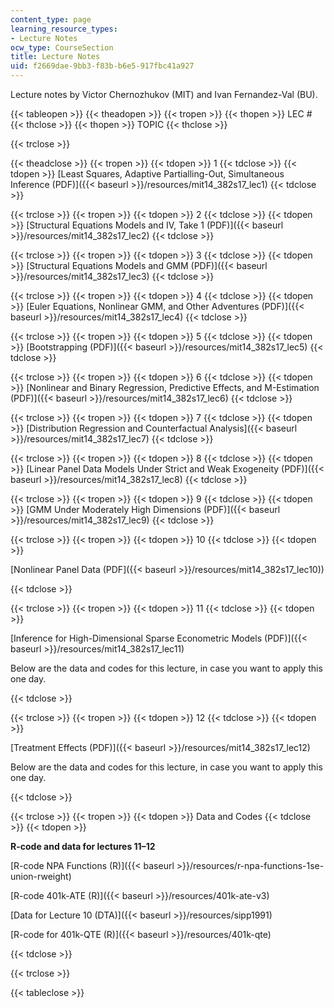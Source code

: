 ```yaml
---
content_type: page
learning_resource_types:
- Lecture Notes
ocw_type: CourseSection
title: Lecture Notes
uid: f2669dae-9bb3-f83b-b6e5-917fbc41a927
---
```


Lecture notes by Victor Chernozhukov (MIT) and Ivan Fernandez-Val (BU).

{{< tableopen >}}
{{< theadopen >}}
{{< tropen >}}
{{< thopen >}}
LEC #
{{< thclose >}}
{{< thopen >}}
TOPIC
{{< thclose >}}

{{< trclose >}}

{{< theadclose >}}
{{< tropen >}}
{{< tdopen >}}
1
{{< tdclose >}}
{{< tdopen >}}
[Least Squares, Adaptive Partialling-Out, Simultaneous Inference (PDF)]({{< baseurl >}}/resources/mit14_382s17_lec1)
{{< tdclose >}}

{{< trclose >}}
{{< tropen >}}
{{< tdopen >}}
2
{{< tdclose >}}
{{< tdopen >}}
[Structural Equations Models and IV, Take 1 (PDF)]({{< baseurl >}}/resources/mit14_382s17_lec2)
{{< tdclose >}}

{{< trclose >}}
{{< tropen >}}
{{< tdopen >}}
3
{{< tdclose >}}
{{< tdopen >}}
[Structural Equations Models and GMM (PDF)]({{< baseurl >}}/resources/mit14_382s17_lec3)
{{< tdclose >}}

{{< trclose >}}
{{< tropen >}}
{{< tdopen >}}
4
{{< tdclose >}}
{{< tdopen >}}
[Euler Equations, Nonlinear GMM, and Other Adventures (PDF)]({{< baseurl >}}/resources/mit14_382s17_lec4)
{{< tdclose >}}

{{< trclose >}}
{{< tropen >}}
{{< tdopen >}}
5
{{< tdclose >}}
{{< tdopen >}}
[Bootstrapping (PDF)]({{< baseurl >}}/resources/mit14_382s17_lec5)
{{< tdclose >}}

{{< trclose >}}
{{< tropen >}}
{{< tdopen >}}
6
{{< tdclose >}}
{{< tdopen >}}
[Nonlinear and Binary Regression, Predictive Effects, and M-Estimation (PDF)]({{< baseurl >}}/resources/mit14_382s17_lec6)
{{< tdclose >}}

{{< trclose >}}
{{< tropen >}}
{{< tdopen >}}
7
{{< tdclose >}}
{{< tdopen >}}
[Distribution Regression and Counterfactual Analysis]({{< baseurl >}}/resources/mit14_382s17_lec7)
{{< tdclose >}}

{{< trclose >}}
{{< tropen >}}
{{< tdopen >}}
8
{{< tdclose >}}
{{< tdopen >}}
[Linear Panel Data Models Under Strict and Weak Exogeneity (PDF)]({{< baseurl >}}/resources/mit14_382s17_lec8)
{{< tdclose >}}

{{< trclose >}}
{{< tropen >}}
{{< tdopen >}}
9
{{< tdclose >}}
{{< tdopen >}}
[GMM Under Moderately High Dimensions (PDF)]({{< baseurl >}}/resources/mit14_382s17_lec9)
{{< tdclose >}}

{{< trclose >}}
{{< tropen >}}
{{< tdopen >}}
10
{{< tdclose >}}
{{< tdopen >}}


[Nonlinear Panel Data (PDF]({{< baseurl >}}/resources/mit14_382s17_lec10))


{{< tdclose >}}

{{< trclose >}}
{{< tropen >}}
{{< tdopen >}}
11
{{< tdclose >}}
{{< tdopen >}}


[Inference for High-Dimensional Sparse Econometric Models (PDF)]({{< baseurl >}}/resources/mit14_382s17_lec11)

Below are the data and codes for this lecture, in case you want to apply this one day.


{{< tdclose >}}

{{< trclose >}}
{{< tropen >}}
{{< tdopen >}}
12
{{< tdclose >}}
{{< tdopen >}}


[Treatment Effects (PDF)]({{< baseurl >}}/resources/mit14_382s17_lec12)

Below are the data and codes for this lecture, in case you want to apply this one day.


{{< tdclose >}}

{{< trclose >}}
{{< tropen >}}
{{< tdopen >}}
Data and Codes
{{< tdclose >}}
{{< tdopen >}}


**R-code and data for lectures 11–12**

[R-code NPA Functions (R)]({{< baseurl >}}/resources/r-npa-functions-1se-union-rweight)

[R-code 401k-ATE (R)]({{< baseurl >}}/resources/401k-ate-v3)

[Data for Lecture 10 (DTA)]({{< baseurl >}}/resources/sipp1991)

[R-code for 401k-QTE (R)]({{< baseurl >}}/resources/401k-qte)


{{< tdclose >}}

{{< trclose >}}

{{< tableclose >}}